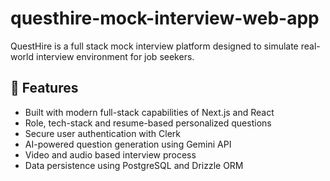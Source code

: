 # questhire-mock-interview-web-app
QuestHire is a full stack mock interview platform designed to simulate real-world interview environment for job seekers.
## 🚀 Features
- Built with modern full-stack capabilities of Next.js and React
- Role, tech-stack and resume-based personalized questions
- Secure user authentication with Clerk
- AI-powered question generation using Gemini API
- Video and audio based interview process 
- Data persistence using PostgreSQL and Drizzle ORM
